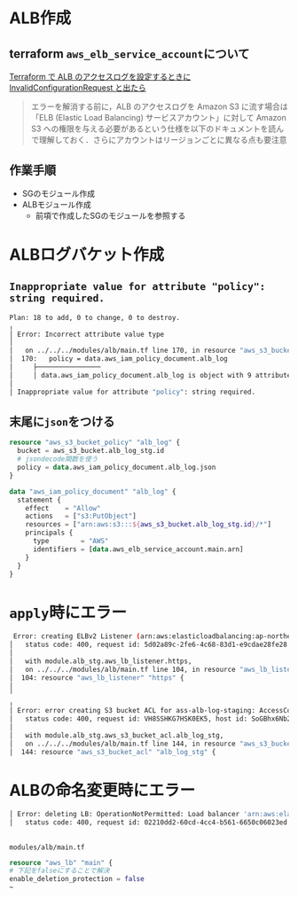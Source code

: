 # ALB作成

## terraform `aws_elb_service_account`について
[Terraform で ALB のアクセスログを設定するときに InvalidConfigurationRequest と出たら](https://kakakakakku.hatenablog.com/entry/2023/06/05/221205)

> エラーを解消する前に，ALB のアクセスログを Amazon S3 に流す場合は「ELB (Elastic Load Balancing) サービスアカウント」に対して Amazon S3 への権限を与える必要があるという仕様を以下のドキュメントを読んで理解しておく．さらにアカウントはリージョンごとに異なる点も要注意

 ## 作業手順

 - SGのモジュール作成
 - ALBモジュール作成
   - 前項で作成したSGのモジュールを参照する
  
 # ALBログバケット作成

 ## `Inappropriate value for attribute "policy": string required.`
 ```bash
Plan: 18 to add, 0 to change, 0 to destroy.
╷
│ Error: Incorrect attribute value type
│
│   on ../../../modules/alb/main.tf line 170, in resource "aws_s3_bucket_policy" "alb_log":
│  170:   policy = data.aws_iam_policy_document.alb_log
│     ├────────────────
│     │ data.aws_iam_policy_document.alb_log is object with 9 attributes
│
│ Inappropriate value for attribute "policy": string required.
```

## 末尾に`json`をつける
```terraform
resource "aws_s3_bucket_policy" "alb_log" {
  bucket = aws_s3_bucket.alb_log_stg.id
  # jsondecode関数を使う
  policy = data.aws_iam_policy_document.alb_log.json
}

data "aws_iam_policy_document" "alb_log" {
  statement {
    effect    = "Allow"
    actions   = ["s3:PutObject"]
    resources = ["arn:aws:s3:::${aws_s3_bucket.alb_log_stg.id}/*"]
    principals {
      type        = "AWS"
      identifiers = [data.aws_elb_service_account.main.arn]
    }
  }
}
```

# `apply`時にエラー
```bash
 Error: creating ELBv2 Listener (arn:aws:elasticloadbalancing:ap-northeast-1:730335441282:loadbalancer/app/ass/7328d7b38fe00851): ValidationError: A certificate must be specified for HTTPS listeners
│ 	status code: 400, request id: 5d02a89c-2fe6-4c68-83d1-e9cdae28fe28
│
│   with module.alb_stg.aws_lb_listener.https,
│   on ../../../modules/alb/main.tf line 104, in resource "aws_lb_listener" "https":
│  104: resource "aws_lb_listener" "https" {
│
╵
╷
│ Error: error creating S3 bucket ACL for ass-alb-log-staging: AccessControlListNotSupported: The bucket does not allow ACLs
│ 	status code: 400, request id: VH8SSHKG7HSK0EK5, host id: SoGBhx6Nb2vG4TbxUc9K5wns8dVSyk6N5zLNuHhGMtQVMd5uXrebfMlow9VsCmB69iZRdWCTa8mOVDFB0pgQ+w==
│
│   with module.alb_stg.aws_s3_bucket_acl.alb_log_stg,
│   on ../../../modules/alb/main.tf line 144, in resource "aws_s3_bucket_acl" "alb_log_stg":
│  144: resource "aws_s3_bucket_acl" "alb_log_stg" {
```

# ALBの命名変更時にエラー
```bash
│ Error: deleting LB: OperationNotPermitted: Load balancer 'arn:aws:elasticloadbalancing:ap-northeast-1:730335441282:loadbalancer/app/ass/7328d7b38fe00851' cannot be deleted because deletion protection is enabled
│ 	status code: 400, request id: 02210dd2-60cd-4cc4-b561-6650c06023ed
```

## 
`modules/alb/main.tf`
```terraform
resource "aws_lb" "main" {
# 下記をfalseにすることで解決
enable_deletion_protection = false
~
```

